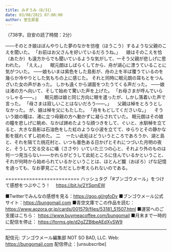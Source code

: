 ```yaml
---
title: みずうみ（8/31）
date: 03/08/2021 07:00:00
author: 室生犀星
---
```


（738字。目安の読了時間：2分）

――そのとき娘はぼんやりした夢のなかを彷徨（ほうこう）するような父親のこえを聞いた。
「お前はお父さんを好いているだろうね。」
　娘はそのこえを恰（あたか）も遠方からでも聞いているような気がして、一そう父親が悲しげに思われた。
「ええ。」
　眠元朗はしばらくしてから、舟が湖心に漂うていることに気がついた。
――娘もいまは紫色をした島影が、舟の上を半ば覆うているのを幾らか冷やりとした気もちの上に感じた。
それと同時に眠元朗の耳もとをつんざいた女の声があった。
しかも遠くから湖面をつたうてくる声だった。
――娘は渚の方へ向いて、そして始めて驚いた声を上げた。
「お母さまが呼んでいらっしゃる――。」
　眠元朗は娘と同じ方向に眼を遣ったが、しかし落着いた声で言った。
「母さまは寂しいことはないだろう――。」
　父親は棹をとろうとしなかった。
が、娘は棹を父にもたした。
「舟をもどしてくださいな。」
　そういう娘の瞳は、渚に立つ母親の方へ動かずに凝らされていた。
眠元朗はその娘の瞳を悲しげに眺め、なかば諦めたような顔つきをして、ぐいと、水馴棹を立てると、大きな島影は石油色をした虹のような小波を立てて、ゆらりとその静かな影を揺れくずし初めた。
二
　一たい此処はどういうところであろうか、湖と島と、それを隔てた桃花村と、いつも曇色ある日かげとそれにつづいた月明の夜と、そうして交る交るに囁（ささや）いていた三つの心と、それより外のものは何一つ見当らない――かれらがどうして此処ところに住んでいるかということ、それが何時から始められているかということは、ほとんど朧（おぼろ）げな記憶を過っても、なお夢見ごこちだとしか考えられないのである。

=========================
ハッシュタグ「#ブンゴウメール」をつけて感想をつぶやこう！　
https://bit.ly/2YSpmEW

■Twitterでみんなの感想を見る：https://goo.gl/rgfoDv
■ブンゴウメール公式サイト：https://bungomail.com
■青空文庫でこの作品を読む：https://www.aozora.gr.jp/cards/001579/files/53181_51507.html
■運営へのご支援はこちら： https://www.buymeacoffee.com/bungomail
■月末まで一時的に配信を停止： https://forms.gle/d2gZZBtbeAEdXySW9

-------
配信元: ブンゴウメール編集部
NOT SO BAD, LLC.
Web: https://bungomail.com
配信停止：[unsubscribe]

